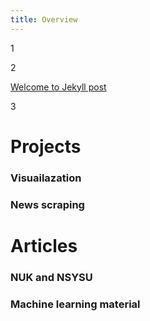 ```yaml
---
title: Overview
---
```

1



2

[Welcome to Jekyll post](/_post/2024/03/27/Bio.html)

3

# Projects 
### Visuailazation
### News scraping

# Articles 
### NUK and NSYSU
### Machine learning material 